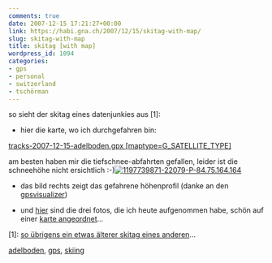 ```yaml
---
comments: true
date: 2007-12-15 17:21:27+00:00
link: https://habi.gna.ch/2007/12/15/skitag-with-map/
slug: skitag-with-map
title: skitag [with map]
wordpress_id: 1094
categories:
- gps
- personal
- switzerland
- tschörman
---
```


so sieht der skitag eines datenjunkies aus [1]:  

- hier die karte, wo ich durchgefahren bin:




[tracks-2007-12-15-adelboden.gpx [maptype=G_SATELLITE_TYPE]](https://habi.gna.ch/wp-content/uploads/2007/12/tracks-2007-12-15-adelboden.gpx)  

am besten haben mir die tiefschnee-abfahrten gefallen, leider ist die schneehöhe nicht ersichtlich :-)[![1197739871-22079-P-84.75.164.164](https://habi.gna.ch/wp-content/uploads/2007/12/1197739871-22079-p-84.75.164.164-tm.jpg)](https://habi.gna.ch/wp-content/uploads/2007/12/1197739871-22079-p-84.75.164.164.jpg)  

- das bild rechts zeigt das gefahrene höhenprofil (danke an den [gpsvisualizer](http://gpsvisualizer.com))




- und [hier](https://www.flickr.com/photos/habi/archives/date-taken/2007/12/15/) sind die drei fotos, die ich heute aufgenommen habe, schön auf einer [karte angeordnet](https://www.flickr.com/photos/habi/archives/date-posted/2007/12/15/map)...




[1]: [so übrigens ein etwas älterer skitag eines anderen](http://www.borniert.com/2007/03/28/skifahren-im-grunen/)...





[adelboden](http://technorati.com/tag/adelboden), [gps](http://technorati.com/tag/gps), [skiing](http://technorati.com/tag/skiing)
